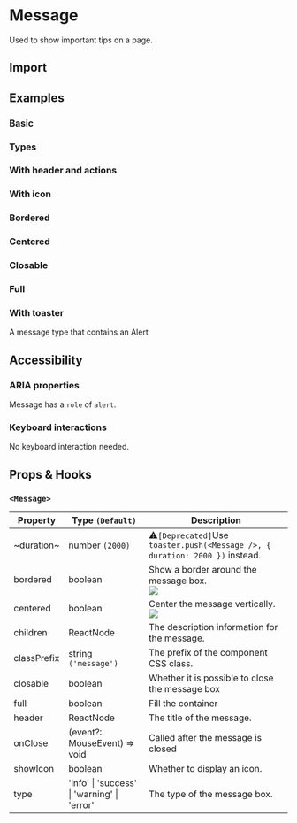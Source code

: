 # Message

Used to show important tips on a page.

## Import

<!--{include:<import-guide>}-->

## Examples

### Basic

<!--{include:`basic.md`}-->

### Types

<!--{include:`types.md`}-->

### With header and actions

<!--{include:`header.md`}-->

### With icon

<!--{include:`icons.md`}-->

### Bordered

<!--{include:`bordered.md`}-->

### Centered

<!--{include:`centered.md`}-->

### Closable

<!--{include:`close.md`}-->

### Full

<!--{include:`full.md`}-->

### With toaster

A message type that contains an Alert

<!--{include:`with-toaster.md`}-->

## Accessibility

### ARIA properties

Message has a `role` of `alert`.

### Keyboard interactions

No keyboard interaction needed.

## Props & Hooks

### `<Message>`

<!-- prettier-sort-markdown-table -->

| Property    | Type `(Default)`                                        | Description                                                                                  |
| ----------- | ------------------------------------------------------- | -------------------------------------------------------------------------------------------- |
| ~duration~  | number `(2000)`                                         | ⚠️`[Deprecated]`Use `toaster.push(<Message />, { duration: 2000 })` instead.                 |
| bordered    | boolean                                                 | Show a border around the message box.<br/>![](https://img.shields.io/badge/min-v5.53.0-blue) |
| centered    | boolean                                                 | Center the message vertically.<br/>![](https://img.shields.io/badge/min-v5.53.0-blue)        |
| children    | ReactNode                                               | The description information for the message.                                                 |
| classPrefix | string `('message')`                                    | The prefix of the component CSS class.                                                       |
| closable    | boolean                                                 | Whether it is possible to close the message box                                              |
| full        | boolean                                                 | Fill the container                                                                           |
| header      | ReactNode                                               | The title of the message.                                                                    |
| onClose     | (event?: MouseEvent) => void                            | Called after the message is closed                                                           |
| showIcon    | boolean                                                 | Whether to display an icon.                                                                  |
| type        | 'info' &#124; 'success' &#124; 'warning' &#124; 'error' | The type of the message box.                                                                 |

<!--{include:(components/notification/en-US/toaster.md)}-->
